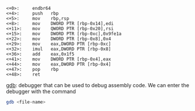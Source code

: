 ``` asm6502
<+0>:     endbr64 
<+4>:     push   rbp
<+5>:     mov    rbp,rsp
<+8>:     mov    DWORD PTR [rbp-0x14],edi
<+11>:    mov    QWORD PTR [rbp-0x20],rsi
<+15>:    mov    DWORD PTR [rbp-0xc],0x9fe1a
<+22>:    mov    DWORD PTR [rbp-0x8],0x4
<+29>:    mov    eax,DWORD PTR [rbp-0xc]
<+32>:    imul   eax,DWORD PTR [rbp-0x8]
<+36>:    add    eax,0x1f5
<+41>:    mov    DWORD PTR [rbp-0x4],eax
<+44>:    mov    eax,DWORD PTR [rbp-0x4]
<+47>:    pop    rbp
<+48>:    ret
```

[gdb](https://sourceware.org/gdb/):
debugger that can be used to debug assembly code. We can enter the debugger with the command 
```bash
gdb <file-name>
```
